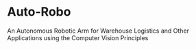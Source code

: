 # Auto-Robo
An Autonomous Robotic Arm for Warehouse Logistics and Other Applications using the Computer Vision Principles

